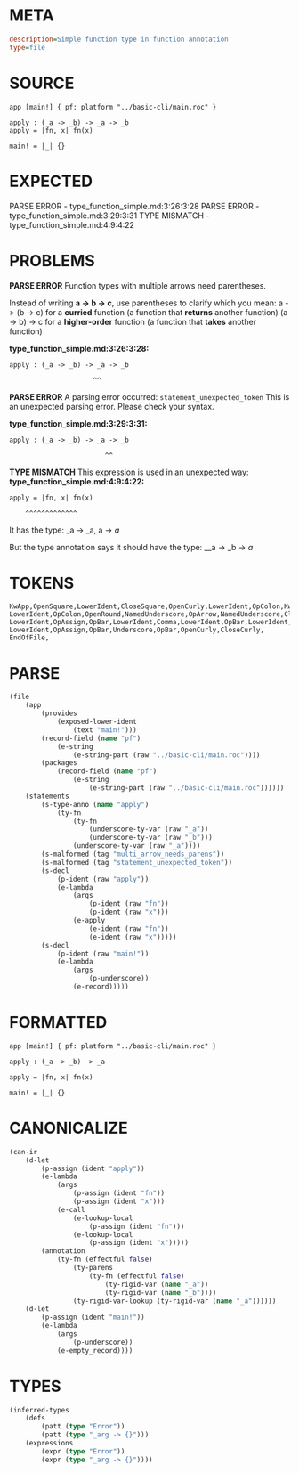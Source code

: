 # META
~~~ini
description=Simple function type in function annotation
type=file
~~~
# SOURCE
~~~roc
app [main!] { pf: platform "../basic-cli/main.roc" }

apply : (_a -> _b) -> _a -> _b
apply = |fn, x| fn(x)

main! = |_| {}
~~~
# EXPECTED
PARSE ERROR - type_function_simple.md:3:26:3:28
PARSE ERROR - type_function_simple.md:3:29:3:31
TYPE MISMATCH - type_function_simple.md:4:9:4:22
# PROBLEMS
**PARSE ERROR**
Function types with multiple arrows need parentheses.

Instead of writing **a -> b -> c**, use parentheses to clarify which you mean:
        a -> (b -> c) for a **curried** function (a function that **returns** another function)
        (a -> b) -> c for a **higher-order** function (a function that **takes** another function)

**type_function_simple.md:3:26:3:28:**
```roc
apply : (_a -> _b) -> _a -> _b
```
                         ^^


**PARSE ERROR**
A parsing error occurred: `statement_unexpected_token`
This is an unexpected parsing error. Please check your syntax.

**type_function_simple.md:3:29:3:31:**
```roc
apply : (_a -> _b) -> _a -> _b
```
                            ^^


**TYPE MISMATCH**
This expression is used in an unexpected way:
**type_function_simple.md:4:9:4:22:**
```roc
apply = |fn, x| fn(x)
```
        ^^^^^^^^^^^^^

It has the type:
    _a -> _a, a -> _a_

But the type annotation says it should have the type:
    __a -> _b -> _a_

# TOKENS
~~~zig
KwApp,OpenSquare,LowerIdent,CloseSquare,OpenCurly,LowerIdent,OpColon,KwPlatform,StringStart,StringPart,StringEnd,CloseCurly,
LowerIdent,OpColon,OpenRound,NamedUnderscore,OpArrow,NamedUnderscore,CloseRound,OpArrow,NamedUnderscore,OpArrow,NamedUnderscore,
LowerIdent,OpAssign,OpBar,LowerIdent,Comma,LowerIdent,OpBar,LowerIdent,NoSpaceOpenRound,LowerIdent,CloseRound,
LowerIdent,OpAssign,OpBar,Underscore,OpBar,OpenCurly,CloseCurly,
EndOfFile,
~~~
# PARSE
~~~clojure
(file
	(app
		(provides
			(exposed-lower-ident
				(text "main!")))
		(record-field (name "pf")
			(e-string
				(e-string-part (raw "../basic-cli/main.roc"))))
		(packages
			(record-field (name "pf")
				(e-string
					(e-string-part (raw "../basic-cli/main.roc"))))))
	(statements
		(s-type-anno (name "apply")
			(ty-fn
				(ty-fn
					(underscore-ty-var (raw "_a"))
					(underscore-ty-var (raw "_b")))
				(underscore-ty-var (raw "_a"))))
		(s-malformed (tag "multi_arrow_needs_parens"))
		(s-malformed (tag "statement_unexpected_token"))
		(s-decl
			(p-ident (raw "apply"))
			(e-lambda
				(args
					(p-ident (raw "fn"))
					(p-ident (raw "x")))
				(e-apply
					(e-ident (raw "fn"))
					(e-ident (raw "x")))))
		(s-decl
			(p-ident (raw "main!"))
			(e-lambda
				(args
					(p-underscore))
				(e-record)))))
~~~
# FORMATTED
~~~roc
app [main!] { pf: platform "../basic-cli/main.roc" }

apply : (_a -> _b) -> _a

apply = |fn, x| fn(x)

main! = |_| {}
~~~
# CANONICALIZE
~~~clojure
(can-ir
	(d-let
		(p-assign (ident "apply"))
		(e-lambda
			(args
				(p-assign (ident "fn"))
				(p-assign (ident "x")))
			(e-call
				(e-lookup-local
					(p-assign (ident "fn")))
				(e-lookup-local
					(p-assign (ident "x")))))
		(annotation
			(ty-fn (effectful false)
				(ty-parens
					(ty-fn (effectful false)
						(ty-rigid-var (name "_a"))
						(ty-rigid-var (name "_b"))))
				(ty-rigid-var-lookup (ty-rigid-var (name "_a"))))))
	(d-let
		(p-assign (ident "main!"))
		(e-lambda
			(args
				(p-underscore))
			(e-empty_record))))
~~~
# TYPES
~~~clojure
(inferred-types
	(defs
		(patt (type "Error"))
		(patt (type "_arg -> {}")))
	(expressions
		(expr (type "Error"))
		(expr (type "_arg -> {}"))))
~~~
